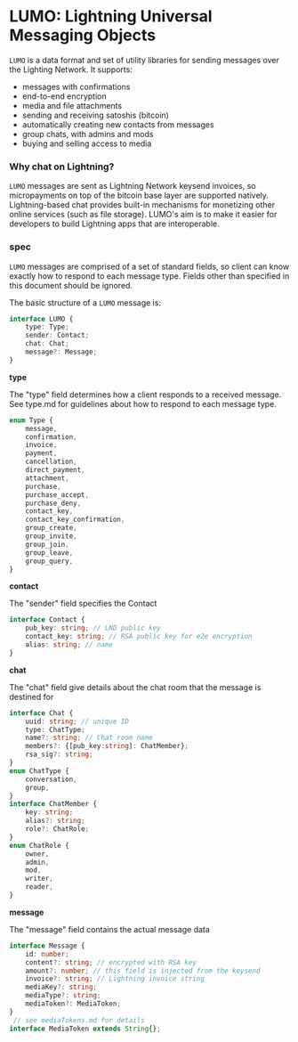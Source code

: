 # LUMO: Lightning Universal Messaging Objects

`LUMO` is a data format and set of utility libraries for sending messages over the Lighting Network. It supports:

 - messages with confirmations
 - end-to-end encryption
 - media and file attachments
 - sending and receiving satoshis (bitcoin)
 - automatically creating new contacts from messages
 - group chats, with admins and mods
 - buying and selling access to media

### Why chat on Lightning?

`LUMO` messages are sent as Lightning Network keysend invoices, so micropayments on top of the bitcoin base layer are supported natively. Lightning-based chat provides built-in mechanisms for monetizing other online services (such as file storage). LUMO's aim is to make it easier for developers to build Lightning apps that are interoperable.

### spec

`LUMO` messages are comprised of a set of standard fields, so client can know exactly how to respond to each message type. Fields other than specified in this document should be ignored.

The basic structure of a `LUMO` message is:
```ts
interface LUMO {
    type: Type;
    sender: Contact;
    chat: Chat;
    message?: Message;
}
```

**type**

The "type" field determines how a client responds to a received message. See type.md for guidelines about how to respond to each message type.
```ts
enum Type {
    message,
    confirmation,
    invoice,
    payment,
    cancellation,
    direct_payment,
    attachment,
    purchase,
    purchase_accept,
    purchase_deny,
    contact_key,
    contact_key_confirmation,
    group_create,
    group_invite,
    group_join,
    group_leave,
    group_query,
}
```

**contact**

The "sender" field specifies the Contact

```ts
interface Contact {
    pub_key: string; // LND public key
    contact_key: string; // RSA public key for e2e encryption
    alias: string; // name
}
```

**chat**

The "chat" field give details about the chat room that the message is destined for

```ts
interface Chat {
    uuid: string; // unique ID 
    type: ChatType;
    name?: string; // Chat room name
    members?: {[pub_key:string]: ChatMember};
    rsa_sig?: string;
}
enum ChatType {
    conversation,
    group,
}
interface ChatMember {
    key: string;
    alias?: string;
    role?: ChatRole;
}
enum ChatRole {
    owner,
    admin,
    mod,
    writer,
    reader,
}
```

**message**

The "message" field contains the actual message data

```ts
interface Message {
    id: number;
    content?: string; // encrypted with RSA key
    amount?: number; // this field is injected from the keysend
    invoice?: string; // Lightning invoice string
    mediaKey?: string;
    mediaType?: string;
    mediaToken?: MediaToken;
}
 // see mediaTokens.md for details
interface MediaToken extends String{};
```